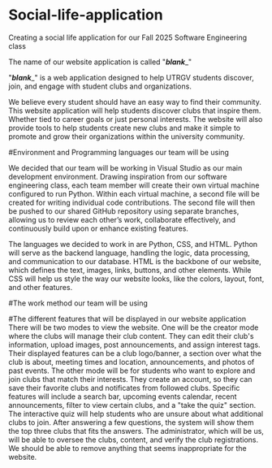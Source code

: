 # Social-life-application
Creating a social life application for our Fall 2025 Software Engineering class

The name of our website application is called "___blank____"

"___blank____" is a web application designed to help UTRGV students discover, join, and engage with student clubs and organizations. 

We believe every student should have an easy way to find their community. This website application will help students discover clubs that inspire them. Whether tied to career goals or just personal interests. The website will also provide tools to 
help students create new clubs and make it simple to promote and grow their organizations within the university community.


#Environment and Programming languages our team will be using 

We decided that our team will be working in Visual Studio as our main development environment. Drawing inspiration from our software engineering class, each team member will create their own virtual machine configured to run Python. Within each 
virtual machine, a second file will be created for writing individual code contributions. The second file will then be pushed to our shared GitHub repository using separate branches, allowing us to review each other’s work, collaborate effectively, 
and continuously build upon or enhance existing features.

The languages we decided to work in are Python, CSS, and HTML. Python will serve as the backend language, handling the logic, data processing, and communication to our database. HTML is the backbone of our website, which defines the text, images, 
links, buttons, and other elements. While CSS will help us style the way our website looks, like the colors, layout, font, and other features. 

#The work method our team will be using 






#The different features that will be displayed in our website application 
There will be two modes to view the website. One will be the creator mode where the clubs will manage their club content. They can edit their club's information, upload images, post announcements, and assign interest tags. Their displayed features can be a club logo/banner, a section over what the club is about, meeting times and location, announcements, and photos of past events. 
The other mode will be for students who want to explore and join clubs that match their interests. They create an account, so they can save their favorite clubs and notificates from followed clubs. 
Specific features will include a search bar, upcoming events calendar, recent announcements, filter to view certain clubs, and a "take the quiz" section. The interactive quiz will help students who are unsure about what additional clubs to join. After answering a few questions, the system will show them the top three clubs that fits the answers. 
The administrator, which will be us, will be able to oversee the clubs, content, and verify the club registrations. We should be able to remove anything that seems inappropriate for the website.




